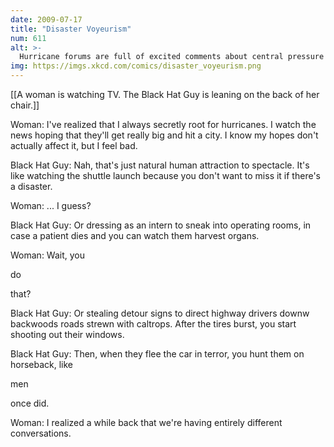 ```yaml
---
date: 2009-07-17
title: "Disaster Voyeurism"
num: 611
alt: >-
  Hurricane forums are full of excited comments about central pressure and wind speed and comparisons to Camille and 1931 and 1938, with hastily-tacked-on notes about how it will be tragic if anyone dies and they hope it's a dud.
img: https://imgs.xkcd.com/comics/disaster_voyeurism.png
---
```

[[A woman is watching TV.  The Black Hat Guy is leaning on the back of her chair.]]

Woman: I've realized that I always secretly root for hurricanes. I watch the news hoping that they'll get really big and hit a city. I know my hopes don't actually affect it, but I feel bad.

Black Hat Guy: Nah, that's just natural human attraction to spectacle. It's like watching the shuttle launch because you don't want to miss it if there's a disaster.

Woman: ... I guess?

Black Hat Guy: Or dressing as an intern to sneak into operating rooms, in case a patient dies and you can watch them harvest organs.

Woman: Wait, you 

do

 that?

Black Hat Guy:  Or stealing detour signs to direct highway drivers downw backwoods roads strewn with caltrops. After the tires burst, you start shooting out their windows.

Black Hat Guy: Then, when they flee the car in terror, you hunt them on horseback, like 

men

 once did.

Woman: I realized a while back that we're having entirely different conversations.

